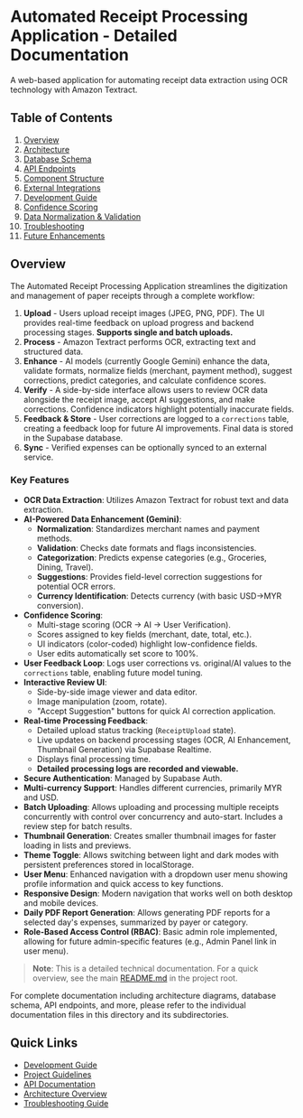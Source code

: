 # Automated Receipt Processing Application - Detailed Documentation

A web-based application for automating receipt data extraction using OCR technology with Amazon Textract.

## Table of Contents

1. [Overview](#overview)
2. [Architecture](#architecture)
3. [Database Schema](#database-schema)
4. [API Endpoints](#api-endpoints)
5. [Component Structure](#component-structure)
6. [External Integrations](#external-integrations)
7. [Development Guide](#development-guide)
8. [Confidence Scoring](#confidence-scoring)
9. [Data Normalization & Validation](#data-normalization--validation)
10. [Troubleshooting](#troubleshooting)
11. [Future Enhancements](#future-enhancements)

## Overview

The Automated Receipt Processing Application streamlines the digitization and management of paper receipts through a complete workflow:

1.  **Upload** - Users upload receipt images (JPEG, PNG, PDF). The UI provides real-time feedback on upload progress and backend processing stages. **Supports single and batch uploads.**
2.  **Process** - Amazon Textract performs OCR, extracting text and structured data.
3.  **Enhance** - AI models (currently Google Gemini) enhance the data, validate formats, normalize fields (merchant, payment method), suggest corrections, predict categories, and calculate confidence scores.
4.  **Verify** - A side-by-side interface allows users to review OCR data alongside the receipt image, accept AI suggestions, and make corrections. Confidence indicators highlight potentially inaccurate fields.
5.  **Feedback & Store** - User corrections are logged to a `corrections` table, creating a feedback loop for future AI improvements. Final data is stored in the Supabase database.
6.  **Sync** - Verified expenses can be optionally synced to an external service.

### Key Features

-   **OCR Data Extraction**: Utilizes Amazon Textract for robust text and data extraction.
-   **AI-Powered Data Enhancement (Gemini)**:
    -   **Normalization**: Standardizes merchant names and payment methods.
    -   **Validation**: Checks date formats and flags inconsistencies.
    -   **Categorization**: Predicts expense categories (e.g., Groceries, Dining, Travel).
    -   **Suggestions**: Provides field-level correction suggestions for potential OCR errors.
    -   **Currency Identification**: Detects currency (with basic USD->MYR conversion).
-   **Confidence Scoring**:
    -   Multi-stage scoring (OCR -> AI -> User Verification).
    -   Scores assigned to key fields (merchant, date, total, etc.).
    -   UI indicators (color-coded) highlight low-confidence fields.
    -   User edits automatically set score to 100%.
-   **User Feedback Loop**: Logs user corrections vs. original/AI values to the `corrections` table, enabling future model tuning.
-   **Interactive Review UI**:
    -   Side-by-side image viewer and data editor.
    -   Image manipulation (zoom, rotate).
    -   "Accept Suggestion" buttons for quick AI correction application.
-   **Real-time Processing Feedback**:
    -   Detailed upload status tracking (`ReceiptUpload` state).
    -   Live updates on backend processing stages (OCR, AI Enhancement, Thumbnail Generation) via Supabase Realtime.
    -   Displays final processing time.
    -   **Detailed processing logs are recorded and viewable.**
-   **Secure Authentication**: Managed by Supabase Auth.
-   **Multi-currency Support**: Handles different currencies, primarily MYR and USD.
-   **Batch Uploading**: Allows uploading and processing multiple receipts concurrently with control over concurrency and auto-start. Includes a review step for batch results.
-   **Thumbnail Generation**: Creates smaller thumbnail images for faster loading in lists and previews.
-   **Theme Toggle**: Allows switching between light and dark modes with persistent preferences stored in localStorage.
-   **User Menu**: Enhanced navigation with a dropdown user menu showing profile information and quick access to key functions.
-   **Responsive Design**: Modern navigation that works well on both desktop and mobile devices.
-   **Daily PDF Report Generation**: Allows generating PDF reports for a selected day's expenses, summarized by payer or category.
-   **Role-Based Access Control (RBAC)**: Basic admin role implemented, allowing for future admin-specific features (e.g., Admin Panel link in user menu).

> **Note**: This is a detailed technical documentation. For a quick overview, see the main [README.md](../README.md) in the project root.

For complete documentation including architecture diagrams, database schema, API endpoints, and more, please refer to the individual documentation files in this directory and its subdirectories.

## Quick Links

- [Development Guide](./development/LOCAL_DEVELOPMENT_GUIDE.md)
- [Project Guidelines](./development/MATARESIT_PROJECT_GUIDELINES.md)
- [API Documentation](./api/)
- [Architecture Overview](./architecture/)
- [Troubleshooting Guide](./troubleshooting/)
